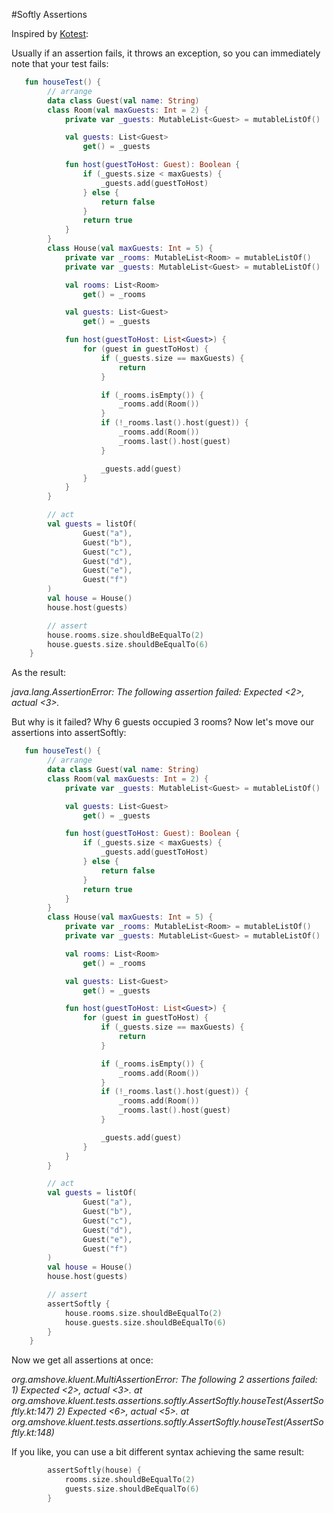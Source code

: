 #Softly Assertions

Inspired by [Kotest](https://github.com/kotest/kotest):

Usually if an assertion fails, it throws an exception, so you can immediately note that your test fails:
```kt
   fun houseTest() {
        // arrange
        data class Guest(val name: String)
        class Room(val maxGuests: Int = 2) {
            private var _guests: MutableList<Guest> = mutableListOf()

            val guests: List<Guest>
                get() = _guests

            fun host(guestToHost: Guest): Boolean {
                if (_guests.size < maxGuests) {
                    _guests.add(guestToHost)
                } else {
                    return false
                }
                return true
            }
        }
        class House(val maxGuests: Int = 5) {
            private var _rooms: MutableList<Room> = mutableListOf()
            private var _guests: MutableList<Guest> = mutableListOf()

            val rooms: List<Room>
                get() = _rooms

            val guests: List<Guest>
                get() = _guests

            fun host(guestToHost: List<Guest>) {
                for (guest in guestToHost) {
                    if (_guests.size == maxGuests) {
                        return
                    }

                    if (_rooms.isEmpty()) {
                        _rooms.add(Room())
                    }
                    if (!_rooms.last().host(guest)) {
                        _rooms.add(Room())
                        _rooms.last().host(guest)
                    }

                    _guests.add(guest)
                }
            }
        }

        // act
        val guests = listOf(
                Guest("a"),
                Guest("b"),
                Guest("c"),
                Guest("d"),
                Guest("e"),
                Guest("f")
        )
        val house = House()
        house.host(guests)

        // assert
        house.rooms.size.shouldBeEqualTo(2)
        house.guests.size.shouldBeEqualTo(6)
    }
```

As the result:

*java.lang.AssertionError:*
*The following assertion failed:*
*Expected <2>, actual <3>.*

But why is it failed? Why 6 guests occupied 3 rooms?
Now let's move our assertions into assertSoftly:

```kt
   fun houseTest() {
        // arrange
        data class Guest(val name: String)
        class Room(val maxGuests: Int = 2) {
            private var _guests: MutableList<Guest> = mutableListOf()

            val guests: List<Guest>
                get() = _guests

            fun host(guestToHost: Guest): Boolean {
                if (_guests.size < maxGuests) {
                    _guests.add(guestToHost)
                } else {
                    return false
                }
                return true
            }
        }
        class House(val maxGuests: Int = 5) {
            private var _rooms: MutableList<Room> = mutableListOf()
            private var _guests: MutableList<Guest> = mutableListOf()

            val rooms: List<Room>
                get() = _rooms

            val guests: List<Guest>
                get() = _guests

            fun host(guestToHost: List<Guest>) {
                for (guest in guestToHost) {
                    if (_guests.size == maxGuests) {
                        return
                    }

                    if (_rooms.isEmpty()) {
                        _rooms.add(Room())
                    }
                    if (!_rooms.last().host(guest)) {
                        _rooms.add(Room())
                        _rooms.last().host(guest)
                    }

                    _guests.add(guest)
                }
            }
        }

        // act
        val guests = listOf(
                Guest("a"),
                Guest("b"),
                Guest("c"),
                Guest("d"),
                Guest("e"),
                Guest("f")
        )
        val house = House()
        house.host(guests)

        // assert
        assertSoftly {
            house.rooms.size.shouldBeEqualTo(2)
            house.guests.size.shouldBeEqualTo(6)
        }
    }
```

Now we get all assertions at once:

*org.amshove.kluent.MultiAssertionError:*
*The following 2 assertions failed:*
*1) Expected <2>, actual <3>.*
	*at org.amshove.kluent.tests.assertions.softly.AssertSoftly.houseTest(AssertSoftly.kt:147)*
*2) Expected <6>, actual <5>.*
	*at org.amshove.kluent.tests.assertions.softly.AssertSoftly.houseTest(AssertSoftly.kt:148)*

If you like, you can use a bit different syntax achieving the same result:
```kt
        assertSoftly(house) {
            rooms.size.shouldBeEqualTo(2)
            guests.size.shouldBeEqualTo(6)
        }
```
